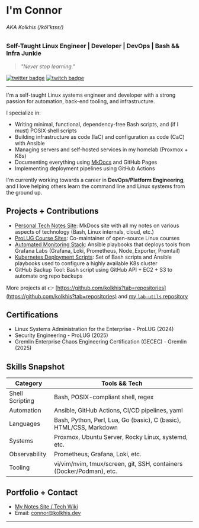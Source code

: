 # I'm Connor
###### AKA Kolkhis (/kōl'kɪss/)  
### Self-Taught Linux Engineer | Developer | DevOps | Bash && Infra Junkie

> *"Never stop learning."*

[![twitter badge](https://img.shields.io/badge/Twitter-blue?style=for-the-badge&logo=twitter&logoColor=white)](https://twitter.com/null_kol)
[![twitch badge](https://img.shields.io/badge/Twitch-purple?style=for-the-badge&logo=twitch&logoColor=white)](https://twitch.tv/kolkhis)  

---

I'm a self-taught Linux systems engineer and developer with a strong passion for
automation, back-end tooling, and infrastructure.  

I specialize in:

- Writing minimal, functional, dependency-free Bash scripts, and (if I must) POSIX 
  shell scripts  
- Building infrastructure as code (IaC) and configuration as code (CaC) with Ansible
- Managing servers and self-hosted services in my homelab (Proxmox + K8s)
- Documenting everything using [MkDocs](https://github.com/kolkhis/tech-notes) and GitHub Pages  
- Implementing deployment pipelines using GitHub Actions

I'm currently working towards a career in **DevOps/Platform Engineering**, and I love
helping others learn the command line and Linux systems from the ground up.  


## Projects + Contributions

- [Personal Tech Notes Site](https://github.com/kolkhis/tech-notes): MkDocs site with all my notes on various aspects of technology (Bash, Linux internals, cloud, etc.) 
- [ProLUG Course Sites](https://github.com/ProfessionalLinuxUsersGroup/lac): Co-maintainer of open-source Linux courses  
- [Automated Monitoring Stack](https://github.com/kolkhis/scripts-playbooks/tree/main/monitoring): Ansible playbooks that deploys tools from Grafana Labs (Grafana, Loki, Prometheus, Node_Exporter, Promtail)
- [Kubernetes Deployment Scripts](https://github.com/kolkhis/scripts-playbooks/tree/main/k8s-setup): Set of Bash scripts and Ansible playbooks used to configure a highly available K8s cluster  
- GitHub Backup Tool: Bash script using GitHub API + EC2 + S3 to automate org repo backups

More projects at 👉 [https://github.com/kolkhis?tab=repositories](https://github.com/kolkhis?tab=repositories) and [my `lab-utils` repository](https://github.com/kolkhis/lab-utils)  


## Certifications

- Linux Systems Administration for the Enterprise - ProLUG (2024)
- Security Engineering - ProLUG (2025)
- Gremlin Enterprise Chaos Engineering Certification (GECEC) - Gremlin (2025)


## Skills Snapshot

| Category | Tools && Tech
|----------|--------------
| Shell Scripting   | Bash, POSIX-compliant shell, regex
| Automation        | Ansible, GitHub Actions, CI/CD pipelines, yaml
| Languages         | Bash, Python, Perl, Lua, Go (basic), C (basic), HTML/CSS, Markdown
| Systems           | Proxmox, Ubuntu Server, Rocky Linux, systemd, etc.
| Observability     | Prometheus, Grafana, Loki, etc.
| Tooling           | vi/vim/nvim, tmux/screen, git, SSH, containers (Docker/Podman), etc.

## Portfolio + Contact

- [My Notes Site / Tech Wiki](https://docs.kolkhis.dev)
- Email: [connor@kolkhis.dev](mailto:connor@kolkhis.dev)

---
